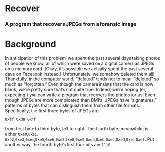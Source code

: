 # Recover
### A program that recovers JPEGs from a forensic image

# Background
In anticipation of this problem, we spent the past several days taking photos of people we know, all of which were saved on a digital camera as JPEGs on a memory card. (Okay, it’s possible we actually spent the past several days on Facebook instead.) Unfortunately, we somehow deleted them all! Thankfully, in the computer world, “deleted” tends not to mean “deleted” so much as “forgotten.” Even though the camera insists that the card is now blank, we’re pretty sure that’s not quite true. Indeed, we’re hoping (er, expecting!) you can write a program that recovers the photos for us!
Even though JPEGs are more complicated than BMPs, JPEGs have “signatures,” patterns of bytes that can distinguish them from other file formats. Specifically, the first three bytes of JPEGs are
```
0xff 0xd8 0xff
```
from first byte to third byte, left to right. The fourth byte, meanwhile, is either ```0xe0```,```0xe1```,
```0xe2```,```0xe3```,```0xe4```,```0xe5```,```0xe6```,```0xe7```,```0xe8```,```0xe9```,```0xea```,```0xeb```,```0xec```,```0xed```,```0xee```,```0xef```. Put another way, the fourth byte’s first four bits are ```1110```.
